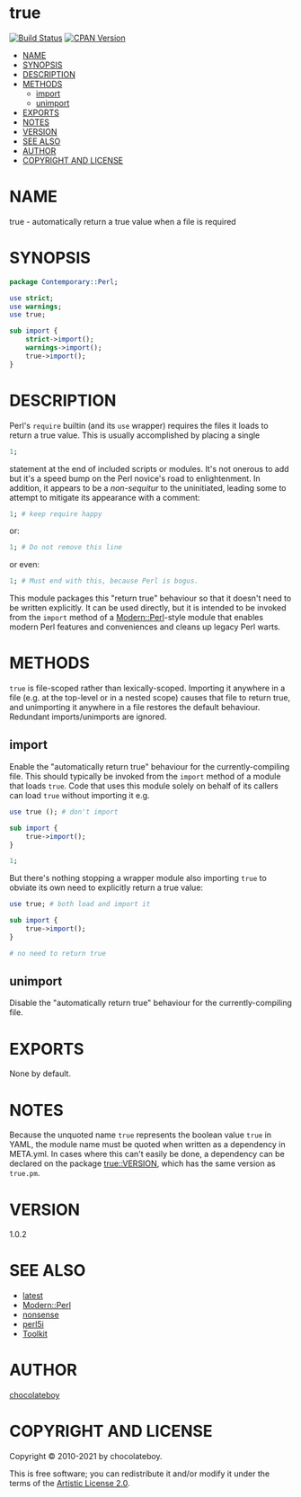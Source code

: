 # true

[![Build Status](https://github.com/chocolateboy/true/workflows/test/badge.svg)](https://github.com/chocolateboy/true/actions?query=workflow%3Atest)
[![CPAN Version](https://badge.fury.io/pl/true.svg)](https://metacpan.org/pod/true)

<!-- TOC -->

- [NAME](#name)
- [SYNOPSIS](#synopsis)
- [DESCRIPTION](#description)
- [METHODS](#methods)
  - [import](#import)
  - [unimport](#unimport)
- [EXPORTS](#exports)
- [NOTES](#notes)
- [VERSION](#version)
- [SEE ALSO](#see-also)
- [AUTHOR](#author)
- [COPYRIGHT AND LICENSE](#copyright-and-license)

<!-- TOC END -->

# NAME

true - automatically return a true value when a file is required

# SYNOPSIS

```perl
package Contemporary::Perl;

use strict;
use warnings;
use true;

sub import {
    strict->import();
    warnings->import();
    true->import();
}
```

# DESCRIPTION

Perl's `require` builtin (and its `use` wrapper) requires the files it loads to
return a true value. This is usually accomplished by placing a single

```perl
1;
```

statement at the end of included scripts or modules. It's not onerous to add
but it's a speed bump on the Perl novice's road to enlightenment. In addition,
it appears to be a _non-sequitur_ to the uninitiated, leading some to attempt
to mitigate its appearance with a comment:

```perl
1; # keep require happy
```

or:

```perl
1; # Do not remove this line
```

or even:

```perl
1; # Must end with this, because Perl is bogus.
```

This module packages this "return true" behaviour so that it doesn't need to be
written explicitly. It can be used directly, but it is intended to be invoked
from the `import` method of a
[Modern::Perl](https://metacpan.org/pod/Modern::Perl)-style module that enables
modern Perl features and conveniences and cleans up legacy Perl warts.

# METHODS

`true` is file-scoped rather than lexically-scoped. Importing it anywhere in a
file (e.g. at the top-level or in a nested scope) causes that file to return
true, and unimporting it anywhere in a file restores the default behaviour.
Redundant imports/unimports are ignored.

## import

Enable the "automatically return true" behaviour for the currently-compiling
file. This should typically be invoked from the `import` method of a module
that loads `true`. Code that uses this module solely on behalf of its callers
can load `true` without importing it e.g.

```perl
use true (); # don't import

sub import {
    true->import();
}

1;
```

But there's nothing stopping a wrapper module also importing `true` to obviate
its own need to explicitly return a true value:

```perl
use true; # both load and import it

sub import {
    true->import();
}

# no need to return true
```

## unimport

Disable the "automatically return true" behaviour for the currently-compiling
file.

# EXPORTS

None by default.

# NOTES

Because the unquoted name `true` represents the boolean value `true` in YAML,
the module name must be quoted when written as a dependency in META.yml. In
cases where this can't easily be done, a dependency can be declared on the
package [true::VERSION](https://metacpan.org/pod/true::VERSION), which has the
same version as `true.pm`.

# VERSION

1.0.2

# SEE ALSO

- [latest](https://metacpan.org/pod/latest)
- [Modern::Perl](https://metacpan.org/pod/Modern::Perl)
- [nonsense](https://metacpan.org/pod/nonsense)
- [perl5i](https://metacpan.org/pod/perl5i)
- [Toolkit](https://metacpan.org/pod/Toolkit)

# AUTHOR

[chocolateboy](mailto:chocolate@cpan.org)

# COPYRIGHT AND LICENSE

Copyright © 2010-2021 by chocolateboy.

This is free software; you can redistribute it and/or modify it under the terms of the
[Artistic License 2.0](https://www.opensource.org/licenses/artistic-license-2.0.php).
